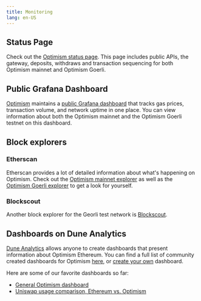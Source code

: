 ```yaml
---
title: Monitoring
lang: en-US
---
```


## Status Page

Check out the [Optimism status page](https://status.optimism.io/).
This page includes public APIs, the gateway, deposits, withdraws and transaction sequencing for both Optimism mainnet and Optimism Goerli.

## Public Grafana Dashboard

[Optimism](https://optimism.io) maintains a [public Grafana dashboard](https://public-grafana.optimism.io/d/9hkhMxn7z/public-dashboard?orgId=1&refresh=5m) that tracks gas prices, transaction volume, and network uptime in one place.
You can view information about both the Optimism mainnet and the Optimism Goerli testnet on this dashboard.

## Block explorers

### Etherscan

Etherscan provides a lot of detailed information about what's happening on Optimism.
Check out the [Optimism mainnet explorer](https://explorer.optimism.io) as well as the [Optimism Goerli explorer](https://goerli-optimism.etherscan.io) to get a look for yourself.

### Blockscout

Another block explorer for the Georli test network is [Blockscout](https://blockscout.com/optimism/goerli/).


## Dashboards on Dune Analytics

[Dune Analytics](https://dune.xyz) allows anyone to create dashboards that present information about Optimism Ethereum.
You can find a full list of community created dashboards for Optimism [here](https://dune.xyz/browse/dashboards?q=optimism), or [create your own](https://docs.dune.xyz/#queries) dashboard.

Here are some of our favorite dashboards so far:

- [General Optimism dashboard](https://dune.xyz/Marcov/Optimism-Ethereum)
- [Uniswap usage comparison, Ethereum vs. Optimism](https://dune.xyz/msilb7/Uniswap-v3-Usage-Comparison-on-Ethereum-vs-Optimism-(OVM-2.0))
